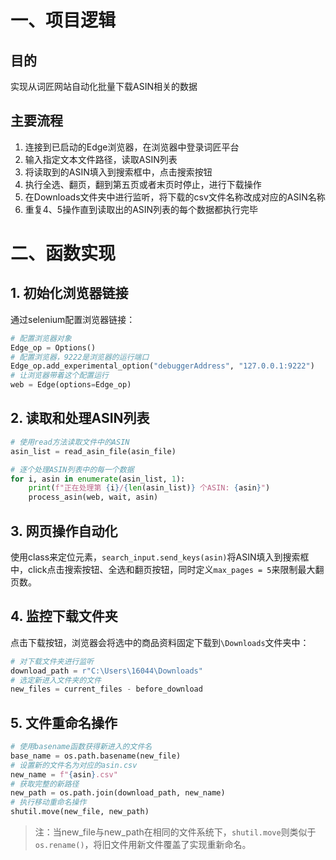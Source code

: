 # 一、项目逻辑

## 目的
实现从词匠网站自动化批量下载ASIN相关的数据

## 主要流程

1. 连接到已启动的Edge浏览器，在浏览器中登录词匠平台
2. 输入指定文本文件路径，读取ASIN列表
3. 将读取到的ASIN填入到搜索框中，点击搜索按钮
4. 执行全选、翻页，翻到第五页或者末页时停止，进行下载操作
5. 在Downloads文件夹中进行监听，将下载的csv文件名称改成对应的ASIN名称
6. 重复4、5操作直到读取出的ASIN列表的每个数据都执行完毕

# 二、函数实现

## 1. 初始化浏览器链接
通过selenium配置浏览器链接：
```python
# 配置浏览器对象
Edge_op = Options()
# 配置浏览器，9222是浏览器的运行端口
Edge_op.add_experimental_option("debuggerAddress", "127.0.0.1:9222")
# 让浏览器带着这个配置运行
web = Edge(options=Edge_op)
```

## 2. 读取和处理ASIN列表
```python
# 使用read方法读取文件中的ASIN
asin_list = read_asin_file(asin_file)

# 逐个处理ASIN列表中的每一个数据
for i, asin in enumerate(asin_list, 1):
    print(f"正在处理第 {i}/{len(asin_list)} 个ASIN: {asin}")
    process_asin(web, wait, asin)
```

## 3. 网页操作自动化
使用class来定位元素，`search_input.send_keys(asin)`将ASIN填入到搜索框中，click点击搜索按钮、全选和翻页按钮，同时定义`max_pages = 5`来限制最大翻页数。

## 4. 监控下载文件夹
点击下载按钮，浏览器会将选中的商品资料固定下载到`\Downloads`文件夹中：
```python
# 对下载文件夹进行监听
download_path = r"C:\Users\16044\Downloads"
# 选定新进入文件夹的文件
new_files = current_files - before_download
```

## 5. 文件重命名操作
```python
# 使用basename函数获得新进入的文件名
base_name = os.path.basename(new_file)
# 设置新的文件名为对应的asin.csv
new_name = f"{asin}.csv"
# 获取完整的新路径
new_path = os.path.join(download_path, new_name)
# 执行移动重命名操作
shutil.move(new_file, new_path)
```

> 注：当new_file与new_path在相同的文件系统下，`shutil.move`则类似于`os.rename()`，将旧文件用新文件覆盖了实现重新命名。